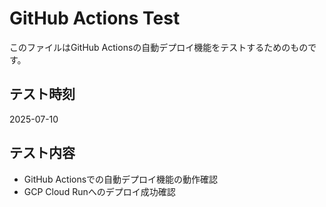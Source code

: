 # GitHub Actions Test

このファイルはGitHub Actionsの自動デプロイ機能をテストするためのものです。

## テスト時刻
2025-07-10

## テスト内容
- GitHub Actionsでの自動デプロイ機能の動作確認
- GCP Cloud Runへのデプロイ成功確認